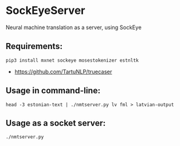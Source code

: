 # SockEyeServer
Neural machine translation as a server, using SockEye

## Requirements:

```
pip3 install mxnet sockeye mosestokenizer estnltk
```

+ https://github.com/TartuNLP/truecaser

## Usage in command-line:

```
head -3 estonian-text | ./nmtserver.py lv fml > latvian-output
```

## Usage as a socket server:

```
./nmtserver.py
```

